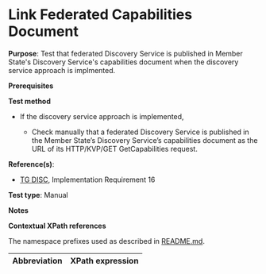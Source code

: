 # Link Federated Capabilities Document

**Purpose**: Test that federated Discovery Service is published in Member State's Discovery Service's capabilities document when the discovery service approach is implmented.

**Prerequisites**

**Test method**

* If the discovery service approach is implemented,

    * Check manually that a federated Discovery Service is published in the Member State’s Discovery Service’s capabilities document as the URL of its HTTP/KVP/GET GetCapabilities request.

**Reference(s)**:
* [TG DISC](http://inspire.ec.europa.eu/id/ats/discovery-service/3.1/csw-iso-ap/README#ref_TG_DISC), Implementation Requirement 16

**Test type**: Manual

**Notes**


**Contextual XPath references**

The namespace prefixes used as described in [README.md](http://inspire.ec.europa.eu/id/ats/discovery-service/3.1/csw-iso-ap/README#namespaces).

Abbreviation                                               |  XPath expression
---------------------------------------------------------- | -------------------------------------------------------------------------

